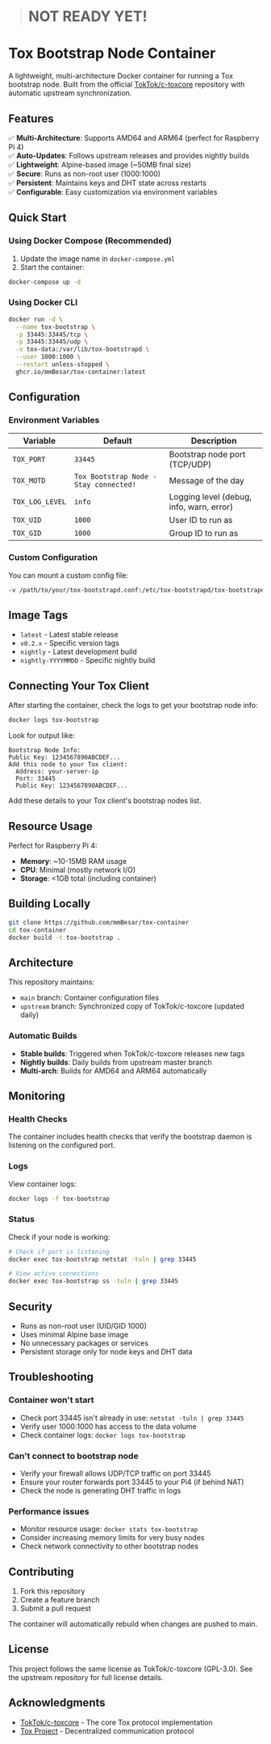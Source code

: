 > # NOT READY YET!

# Tox Bootstrap Node Container

A lightweight, multi-architecture Docker container for running a Tox bootstrap node. Built from the official [TokTok/c-toxcore](https://github.com/TokTok/c-toxcore) repository with automatic upstream synchronization.

## Features

✅ **Multi-Architecture**: Supports AMD64 and ARM64 (perfect for Raspberry Pi 4)  
✅ **Auto-Updates**: Follows upstream releases and provides nightly builds  
✅ **Lightweight**: Alpine-based image (~50MB final size)  
✅ **Secure**: Runs as non-root user (1000:1000)  
✅ **Persistent**: Maintains keys and DHT state across restarts  
✅ **Configurable**: Easy customization via environment variables

## Quick Start

### Using Docker Compose (Recommended)

1. Update the image name in `docker-compose.yml`
2. Start the container:

```bash
docker-compose up -d
```

### Using Docker CLI

```bash
docker run -d \
  --name tox-bootstrap \
  -p 33445:33445/tcp \
  -p 33445:33445/udp \
  -v tox-data:/var/lib/tox-bootstrapd \
  --user 1000:1000 \
  --restart unless-stopped \
  ghcr.io/mmBesar/tox-container:latest
```

## Configuration

### Environment Variables

| Variable | Default | Description |
|----------|---------|-------------|
| `TOX_PORT` | `33445` | Bootstrap node port (TCP/UDP) |
| `TOX_MOTD` | `Tox Bootstrap Node - Stay connected!` | Message of the day |
| `TOX_LOG_LEVEL` | `info` | Logging level (debug, info, warn, error) |
| `TOX_UID` | `1000` | User ID to run as |
| `TOX_GID` | `1000` | Group ID to run as |

### Custom Configuration

You can mount a custom config file:

```bash
-v /path/to/your/tox-bootstrapd.conf:/etc/tox-bootstrapd/tox-bootstrapd.conf:ro
```

## Image Tags

- `latest` - Latest stable release
- `v0.2.x` - Specific version tags  
- `nightly` - Latest development build
- `nightly-YYYYMMDD` - Specific nightly build

## Connecting Your Tox Client

After starting the container, check the logs to get your bootstrap node info:

```bash
docker logs tox-bootstrap
```

Look for output like:
```
Bootstrap Node Info:
Public Key: 1234567890ABCDEF...
Add this node to your Tox client:
  Address: your-server-ip
  Port: 33445
  Public Key: 1234567890ABCDEF...
```

Add these details to your Tox client's bootstrap nodes list.

## Resource Usage

Perfect for Raspberry Pi 4:
- **Memory**: ~10-15MB RAM usage
- **CPU**: Minimal (mostly network I/O)
- **Storage**: <1GB total (including container)

## Building Locally

```bash
git clone https://github.com/mmBesar/tox-container
cd tox-container
docker build -t tox-bootstrap .
```

## Architecture

This repository maintains:
- `main` branch: Container configuration files
- `upstream` branch: Synchronized copy of TokTok/c-toxcore (updated daily)

### Automatic Builds

- **Stable builds**: Triggered when TokTok/c-toxcore releases new tags
- **Nightly builds**: Daily builds from upstream master branch
- **Multi-arch**: Builds for AMD64 and ARM64 automatically

## Monitoring

### Health Checks

The container includes health checks that verify the bootstrap daemon is listening on the configured port.

### Logs

View container logs:
```bash
docker logs -f tox-bootstrap
```

### Status

Check if your node is working:
```bash
# Check if port is listening
docker exec tox-bootstrap netstat -tuln | grep 33445

# View active connections  
docker exec tox-bootstrap ss -tuln | grep 33445
```

## Security

- Runs as non-root user (UID/GID 1000)
- Uses minimal Alpine base image
- No unnecessary packages or services
- Persistent storage only for node keys and DHT data

## Troubleshooting

### Container won't start
- Check port 33445 isn't already in use: `netstat -tuln | grep 33445`
- Verify user 1000:1000 has access to the data volume
- Check container logs: `docker logs tox-bootstrap`

### Can't connect to bootstrap node
- Verify your firewall allows UDP/TCP traffic on port 33445
- Ensure your router forwards port 33445 to your Pi4 (if behind NAT)
- Check the node is generating DHT traffic in logs

### Performance issues
- Monitor resource usage: `docker stats tox-bootstrap`
- Consider increasing memory limits for very busy nodes
- Check network connectivity to other bootstrap nodes

## Contributing

1. Fork this repository
2. Create a feature branch
3. Submit a pull request

The container will automatically rebuild when changes are pushed to main.

## License

This project follows the same license as TokTok/c-toxcore (GPL-3.0). See the upstream repository for full license details.

## Acknowledgments

- [TokTok/c-toxcore](https://github.com/TokTok/c-toxcore) - The core Tox protocol implementation
- [Tox Project](https://tox.chat) - Decentralized communication protocol
